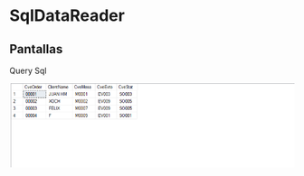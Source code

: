 # SqlDataReader


## Pantallas

Query Sql

![all-text](https://raw.githubusercontent.com/Juan-jo/super-reader/master/SuperReader/ScreenShot/sql_server_query.PNG)

